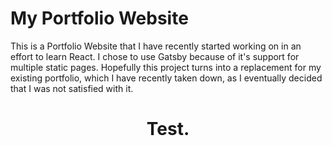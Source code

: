 # My Portfolio Website

This is a Portfolio Website that I have recently started working on in an effort to learn React. I chose to use Gatsby because of it's support for multiple static pages. Hopefully this project turns into a replacement for my existing portfolio, which I have recently taken
down, as I eventually decided that I was not satisfied with it.

<h1 align="center">Test.</h1>